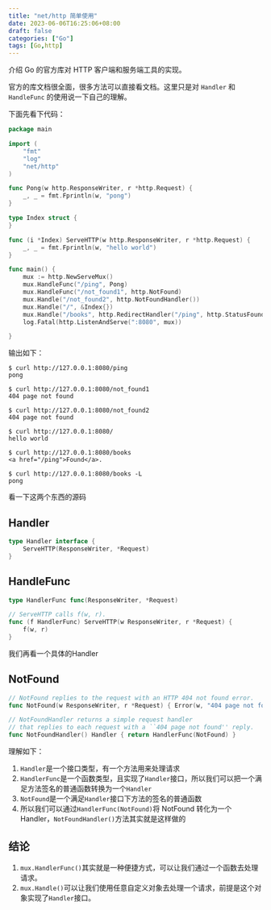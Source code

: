 ```yaml
---
title: "net/http 简单使用"
date: 2023-06-06T16:25:06+08:00
draft: false
categories: ["Go"]
tags: [Go,http]
---
```

介绍 Go 的官方库对 HTTP 客户端和服务端工具的实现。
<!--more-->

官方的库文档很全面，很多方法可以直接看文档。这里只是对 `Handler` 和 `HandleFunc` 的使用说一下自己的理解。

下面先看下代码：

```go
package main

import (
	"fmt"
	"log"
	"net/http"
)

func Pong(w http.ResponseWriter, r *http.Request) {
	_, _ = fmt.Fprintln(w, "pong")
}

type Index struct {
}

func (i *Index) ServeHTTP(w http.ResponseWriter, r *http.Request) {
	_, _ = fmt.Fprintln(w, "hello world")
}

func main() {
	mux := http.NewServeMux()
	mux.HandleFunc("/ping", Pong)
	mux.HandleFunc("/not_found1", http.NotFound)
	mux.Handle("/not_found2", http.NotFoundHandler())
	mux.Handle("/", &Index{})
	mux.Handle("/books", http.RedirectHandler("/ping", http.StatusFound))
	log.Fatal(http.ListenAndServe(":8080", mux))

}

```

输出如下：

```shell
$ curl http://127.0.0.1:8080/ping
pong

$ curl http://127.0.0.1:8080/not_found1
404 page not found

$ curl http://127.0.0.1:8080/not_found2
404 page not found

$ curl http://127.0.0.1:8080/
hello world

$ curl http://127.0.0.1:8080/books
<a href="/ping">Found</a>.

$ curl http://127.0.0.1:8080/books -L
pong
```

看一下这两个东西的源码

## Handler
```go
type Handler interface {
	ServeHTTP(ResponseWriter, *Request)
}
```

## HandleFunc

```go
type HandlerFunc func(ResponseWriter, *Request)

// ServeHTTP calls f(w, r).
func (f HandlerFunc) ServeHTTP(w ResponseWriter, r *Request) {
	f(w, r)
}

```


我们再看一个具体的Handler

## NotFound
```go
// NotFound replies to the request with an HTTP 404 not found error.
func NotFound(w ResponseWriter, r *Request) { Error(w, "404 page not found", StatusNotFound) }

// NotFoundHandler returns a simple request handler
// that replies to each request with a ``404 page not found'' reply.
func NotFoundHandler() Handler { return HandlerFunc(NotFound) }
```

理解如下：

1. `Handler`是一个接口类型，有一个方法用来处理请求
2. `HandlerFunc`是一个函数类型，且实现了`Handler`接口，所以我们可以把一个满足方法签名的普通函数转换为一个`Handler`
3. `NotFound`是一个满足`Handler`接口下方法的签名的普通函数
4. 所以我们可以通过`HandlerFunc(NotFound)`将 NotFound 转化为一个 Handler，`NotFoundHandler()`方法其实就是这样做的

## 结论
1. `mux.HandlerFunc()`其实就是一种便捷方式，可以让我们通过一个函数去处理请求。
2. `mux.Handle()`可以让我们使用任意自定义对象去处理一个请求，前提是这个对象实现了`Handler`接口。
